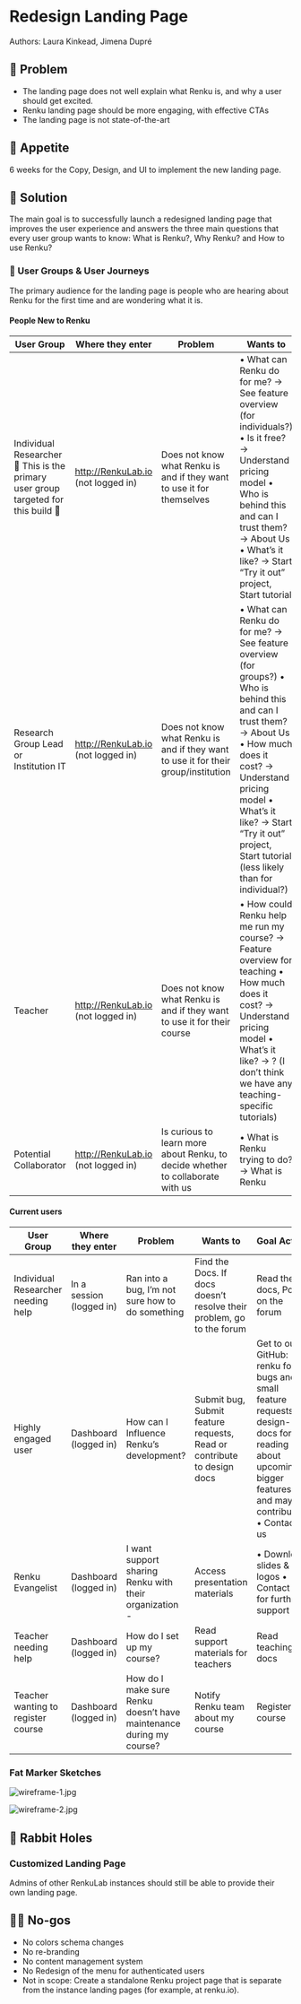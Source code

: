 # Redesign Landing Page

Authors: Laura Kinkead, Jimena Dupré

## 🤔 Problem

- The landing page does not well explain what Renku is, and why a user should get excited.
- Renku landing page should be more engaging, with effective CTAs
- The landing page is not state-of-the-art

## 🍴 Appetite

6 weeks for the Copy, Design, and UI to implement the new landing page.

## 🎯 Solution

The main goal is to successfully launch a redesigned landing page that improves the user experience
and answers the three main questions that every user group wants to know: What is Renku?, Why Renku?
and How to use Renku?

### 👥 User Groups & User Journeys

The primary audience for the landing page is people who are hearing about Renku for the first time
and are wondering what it is.

#### People New to Renku

| User Group | Where they enter | Problem | Wants to | Goal Action |
| --- | --- | --- | --- | --- |
| Individual Researcher 🌟 This is the primary user group targeted for this build 🌟 | http://RenkuLab.io (not logged in) | Does not know what Renku is and if they want to use it for themselves | • What can Renku do for me? → See feature overview (for individuals?) • Is it free? → Understand pricing model • Who is behind this and can I trust them? → About Us • What’s it like? → Start “Try it out” project, Start tutorial | Create an account (where do they click this?) |
| Research Group Lead or Institution IT | http://RenkuLab.io (not logged in) | Does not know what Renku is and if they want to use it for their group/institution | • What can Renku do for me? → See feature overview (for groups?) • Who is behind this and can I trust them? → About Us • How much does it cost? → Understand pricing model • What’s it like? → Start “Try it out” project, Start tutorial (less likely than for individual?) | Create an account (where do they click this?) Contact us for more info (this is a bigger commitment!) |
| Teacher | http://RenkuLab.io (not logged in) | Does not know what Renku is and if they want to use it for their course | • How could Renku help me run my course? → Feature overview for teaching • How much does it cost? → Understand pricing model • What’s it like? → ? (I don’t think we have any teaching-specific tutorials) | Create an account (where do they click this?) |
| Potential Collaborator | http://RenkuLab.io (not logged in) | Is curious to learn more about Renku, to decide whether to collaborate with us | • What is Renku trying to do? → What is Renku  | Contact us about writing a proposal |

#### Current users

| User Group | Where they enter | Problem | Wants to | Goal Action |
| --- | --- | --- | --- | --- |
| Individual Researcher needing help | In a session (logged in) | Ran into a bug, I’m not sure how to do something | Find the Docs. If docs doesn’t resolve their problem, go to the forum | Read the docs, Post on the forum |
| Highly engaged user | Dashboard (logged in) | How can I Influence Renku’s development?  | Submit bug, Submit feature requests, Read or contribute to design docs | Get to our GitHub: renku for bugs and small feature requests, design-docs for reading about upcoming bigger features, and maybe contributing • Contact us |
| Renku Evangelist | Dashboard (logged in) | I want support sharing Renku with their organization -  | Access presentation materials | • Download slides & logos • Contact us for further support |
| Teacher needing help | Dashboard (logged in) | How do I set up my course? | Read support materials for teachers | Read teaching docs |
| Teacher wanting to register course | Dashboard (logged in) | How do I make sure Renku doesn’t have maintenance during my course? | Notify Renku team about my course | Register course |

### Fat Marker Sketches

![wireframe-1.jpg](wireframe-1.jpg)

![wireframe-2.jpg](wireframe-2.jpg)

## 🐰 Rabbit Holes

### Customized Landing Page

Admins of other RenkuLab instances should still be able to provide their own landing page.

## 🙅‍♀️ No-gos

- No colors schema changes
- No re-branding
- No content management system
- No Redesign of the menu for authenticated users
- Not in scope: Create a standalone Renku project page that is separate from the instance landing pages (for example, at renku.io).
